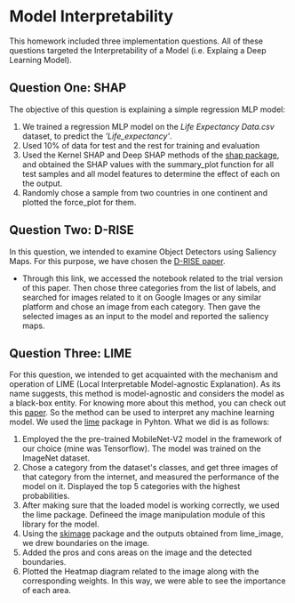 # Model Interpretability
This homework included three implementation questions. All of these questions targeted the Interpretability of a Model (i.e. Explaing a Deep Learning Model).

## Question One: SHAP
The objective of this question is explaining a simple regression MLP model:
1. We trained a regression MLP model on the *Life Expectancy Data.csv* dataset, to predict the *'Life_expectancy'*.
2. Used 10% of data for test and the rest for training and evaluation
3. Used the Kernel SHAP and Deep SHAP methods of the [shap package](https://shap-lrjball.readthedocs.io/en/latest/api.html), and obtained the SHAP values with the summary_plot function for all test samples and all model features to determine the effect of each on the output.
4. Randomly chose a sample from two countries in one continent and plotted the force_plot for them.

## Question Two: D-RISE
In this question, we intended to examine Object Detectors using Saliency Maps. For this purpose, we have chosen the [D-RISE paper](https://arxiv.org/pdf/2006.03204.pdf).
- Through this link, we accessed the notebook related to the trial version of this paper. Then chose three categories from the list of labels, and searched for images related to it on Google Images or any similar platform and chose an image from each category. Then gave the selected images as an input to the model and reported the saliency maps.

## Question Three: LIME
For this question, we intended to get acquainted with the mechanism and operation of LIME (Local Interpretable Model-agnostic Explanation). As its name suggests, this method is model-agnostic and considers the model as a black-box entity. For knowing more about this method, you can check out this [paper](https://arxiv.org/pdf/1602.04938.pdf?source=post_page---------------------------). So the method can be used to interpret any machine learning model. We used the [lime](https://lime-ml.readthedocs.io/en/latest/index.html) package in Pyhton. What we did is as follows:
1. Employed the the pre-trained MobileNet-V2 model in the framework of our choice (mine was Tensorflow). The model was trained on the ImageNet dataset.
2. Chose a category from the dataset's classes, and get three images of that category from the internet, and measured the performance of the model on it. Displayed the top 5 categories with the highest probabilities.
3. After making sure that the loaded model is working correctly, we used the lime package. Defineed the image manipulation module of this library for the model.
4. Using the [skimage](https://scikit-image.org/docs/stable/api/skimage.html) package and the outputs obtained from lime_image, we drew boundaries on the image.
5. Added the pros and cons areas on the image and the detected boundaries.
6. Plotted the Heatmap diagram related to the image along with the corresponding weights. In this way, we were able to see the importance of each area.
